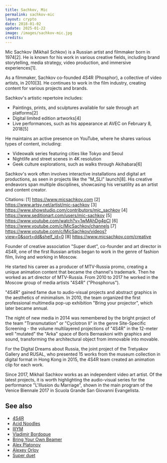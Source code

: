 ```yaml
---
title: Sachkov, Mic
permalink: sachkov-mic
layout: crypto
date: 2018-01-02
update: 2025-01-22
image: /images/sachkov-mic.jpg
credits:
---
```


Mic Sachkov (Mikhail Schkov) is a Russian artist and filmmaker born in 1974[2]. He is known for his work in various creative fields, including brand storytelling, media strategy, video production, and immersive experiences[1].

As a filmmaker, Sachkov co-founded 4S4R (Phosphor), a collective of video artists, in 2010[3]. He continues to work in the film industry, creating content for various projects and brands.

Sachkov's artistic repertoire includes:

- Paintings, prints, and sculptures available for sale through art platforms[2]
- Digital limited edition artworks[4]
- Live performances, such as his appearance at AVEC on February 8, 2018[5]

He maintains an active presence on YouTube, where he shares various types of content, including:

- Videowalk series featuring cities like Tokyo and Seoul
- Nightlife and street scenes in 4K resolution
- Geek culture explorations, such as walks through Akihabara[6]

Sachkov's work often involves interactive installations and digital art productions, as seen in projects like the "M_SLI" launch[8]. His creative endeavors span multiple disciplines, showcasing his versatility as an artist and content creator.

Citations:
[1] https://www.micsachkov.com
[2] https://www.artsy.net/artist/mic-sachkov
[3] https://www.showstudio.com/contributors/mic_sachkov
[4] https://www.seditionart.com/users/mic-sachkov
[5] https://www.youtube.com/watch?v=1wMAhDg4pCI
[6] https://www.youtube.com/c/MicSachkov/channels
[7] https://www.youtube.com/c/MicSachkov/videos?view=0&sort=dd&shelf_id=0
[8] https://www.micsachkov.com/creative

Founder of creative association "Super duet", co-founder and art director in 4S4R, one of the first Russian artists began to work in the genre of fashion film, living and working in Moscow.

He started his career as a producer of MTV-Russia promo, creating a unique animation content that became the channel's trademark. Then he worked as art director of MTV-Russia. From 2010 to 2017 he worked in the Moscow group of media artists "4S4R" ("Phosphorus").

"4S4R" gained fame due to audio-visual projects and abstract graphics in the aesthetics of minimalism. In 2010, the team organized the first professional multimedia pop-up exhibition "Bring your projector", which later became annual.

The night of new media in 2014 was remembered by the bright project of the team "Transmutation" or "Cyclotron II" in the genre Site-Specific Screening - the volume multilayered projections of "4S4R" in the 12-meter well "mutated" the "Arka" space of Boris Bernaskoni with graphics and sound, transforming the architectural object from immovable into movable.

For the Digital Dreams about Russia, the joint project of the Tretyakov Gallery and RUSAL, who presented 15 works from the museum collection in digital format in Hong Kong in 2015, the 4S4R team created an animation clip for each work.

Since 2017, Mikhail Sachkov works as an independent video art artist. Of the latest projects, it is worth highlighting the audio-visual series for the performance "L'Illusion du Marriage", shown in the main program of the Venice Biennale 2017 in Scuola Grande San Giovanni Evangelista.

## See also

+ [4S4R](index)
+ [Acid Noodles](index)
+ [IIIYM](index)
+ [Vladimir Bordoque](bordoque-vladimir)
+ [Bring Your Own Beamer](index)
+ [Alex Platonov](index)
+ [Alexey Orlov](index)
+ [Super duet](super-duet)
